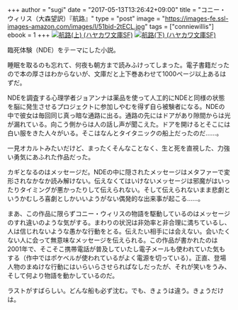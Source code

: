 +++
author = "sugi"
date = "2017-05-13T13:26:42+09:00"
title = "コニー・ウィリス（大森望訳）『航路』"
type = "post"
image = "https://images-fe.ssl-images-amazon.com/images/I/51bid-2tECL.jpg"
tags = ["conniewillis"]
ebook = 1
+++
<a href="http://www.amazon.co.jp/exec/obidos/ASIN/4150119147/chezsugi-22/ref=nosim/" name="amazletlink" target="_blank"><img src="https://images-fe.ssl-images-amazon.com/images/I/51bid-2tECL._SL250_.jpg" alt="航路(上) (ハヤカワ文庫SF)" style="border: none;" class="alignleft" /></a>
<a href="http://www.amazon.co.jp/exec/obidos/ASIN/4150119155/chezsugi-22/ref=nosim/" name="amazletlink" target="_blank"><img src="https://images-fe.ssl-images-amazon.com/images/I/51MugBOND5L._SL250_.jpg" alt="航路(下) (ハヤカワ文庫SF)" style="border: none;" class="alignleft" /></a>

臨死体験（NDE）をテーマにした小説。

睡眠を取るのも忘れて、何夜も朝方まで読みふけってしまった。電子書籍だったので本の厚さはわからないが、文庫だと上下巻あわせて1000ページ以上あるはずだ。

NDEを調査する心理学者ジョアンナは薬品を使って人工的にNDEと同様の状態を脳に発生させるプロジェクトに参加しやむを得ず自ら被験者になる。NDEの中で彼女は毎回同じ真っ暗な通路に出る。通路の先にはドアがあり隙間からは光が漏れている。向こう側からは人の話し声が聞こえた。ドアを開けるとそこには白い服をきた人々がいる。そこはなんとタイタニックの船上だったのだ……。

一見オカルトみたいだけど、まったくそんなことなく、生と死を直視した、力強い勇気にあふれた作品だった。

カギとなるのはメッセージだ。NDEの中に隠されたメッセージはメタファーで変形されなかなか読み解けない。伝えなくてはいけないメッセージは邪魔がはいったりタイミングが悪かったりして伝えられない。そして伝えられないまま悲劇というかむしろ喜劇としかいいようがない偶発的な出来事が起こる……。

まあ、この作品に限らずコニー・ウィリスの物語を駆動しているのはメッセージのすれ違いのような気がする。まわりの状況は非効率と非合理に満ちているし、人は信じれないような愚かな行動をとる。伝えたい相手には会えない。会いたくない人に会って無意味なメッセージを伝えられる。この作品が書かれたのは2001年で、そこそこ携帯電話が普及していたし電子メールも使われていた気もする（作中ではポケベルが使われているがよく電源を切っている）。正直、登場人物のまぬけな行動にはいらいらさせられぱなしだったが、それが笑いをうみ、そして何より物語を動かしているのだ。

ラストがすばらしい。どんな船も必ず沈む。でも、きょうは違う。きょうだけは。
